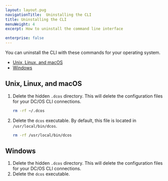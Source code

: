 ```yaml
---
layout: layout.pug
navigationTitle:  Uninstalling the CLI
title: Uninstalling the CLI
menuWeight: 4
excerpt: How to uninstall the command line interface

enterprise: false
---
```


You can uninstall the CLI with these commands for your operating system.

- [Unix, Linux, and macOS](#unixlinuxosx)
- [Windows](#windows)

## <a name="unixlinuxosx"></a>Unix, Linux, and macOS

1.  Delete the hidden `.dcos` directory. This will delete the configuration files for your DC/OS CLI connections.

    ```bash
    rm -rf ~/.dcos
    ```

1.  Delete the `dcos` executable.  By default, this file is located in `/usr/local/bin/dcos`.

    ```bash
    rm -rf /usr/local/bin/dcos
    ```

## <a name="windows"></a>Windows

1.  Delete the hidden `.dcos` directory. This will delete the configuration files for your DC/OS CLI connections.
1.  Delete the `dcos` executable.  
